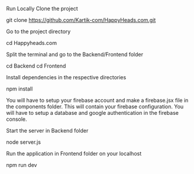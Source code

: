Run Locally
Clone the project

git clone https://github.com/Kartik-com/HappyHeads.com.git

Go to the project directory

cd Happyheads.com

Split the terminal and go to the Backend/Frontend folder

cd Backend
cd Frontend

Install dependencies in the respective directories

npm install

You will have to setup your firebase account and make a firebase.jsx file in the components folder. This will contain your firebase configuration. You will have to setup a database and google authentication in the firebase console.

Start the server in Backend folder

node server.js

Run the application in Frontend folder on your localhost

npm run dev
